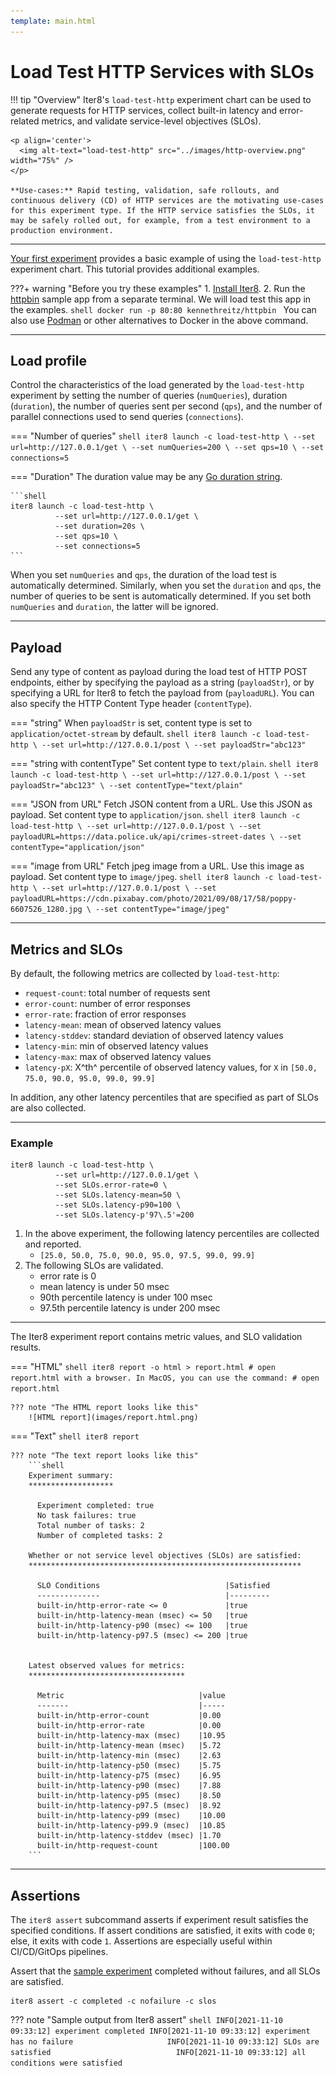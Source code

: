 ```yaml
---
template: main.html
---
```


# Load Test HTTP Services with SLOs

!!! tip "Overview"
    Iter8's `load-test-http` experiment chart can be used to generate requests for HTTP services, collect built-in latency and error-related metrics, and validate service-level objectives (SLOs).

    <p align='center'>
      <img alt-text="load-test-http" src="../images/http-overview.png" width="75%" />
    </p>

    **Use-cases:** Rapid testing, validation, safe rollouts, and continuous delivery (CD) of HTTP services are the motivating use-cases for this experiment type. If the HTTP service satisfies the SLOs, it may be safely rolled out, for example, from a test environment to a production environment.       

***

[Your first experiment](../../getting-started/your-first-experiment.md) provides a basic example of using the `load-test-http` experiment chart. This tutorial provides additional examples.

???+ warning "Before you try these examples"
    1. [Install Iter8](../../getting-started/install.md).
    2. Run the [httpbin](https://httpbin.org) sample app from a separate terminal. We will load test this app in the examples.
    ```shell
    docker run -p 80:80 kennethreitz/httpbin
    ```
    You can also use [Podman](https://podman.io) or other alternatives to Docker in the above command.

***

## Load profile
    
Control the characteristics of the load generated by the `load-test-http` experiment by setting the number of queries (`numQueries`), duration (`duration`), the number of queries sent per second (`qps`), and the number of parallel connections used to send queries  (`connections`).

=== "Number of queries"
    ```shell
    iter8 launch -c load-test-http \
              --set url=http://127.0.0.1/get \
              --set numQueries=200 \
              --set qps=10 \
              --set connections=5
    ```

=== "Duration"
    The duration value may be any [Go duration string](https://pkg.go.dev/maze.io/x/duration#ParseDuration).

    ```shell
    iter8 launch -c load-test-http \
              --set url=http://127.0.0.1/get \
              --set duration=20s \
              --set qps=10 \
              --set connections=5
    ```

When you set `numQueries` and `qps`, the duration of the load test is automatically determined. Similarly, when you set the `duration` and `qps`, the number of queries to be sent is automatically determined. If you set both `numQueries` and `duration`, the latter will be ignored.

***

## Payload
Send any type of content as payload during the load test of HTTP POST endpoints, either by specifying the payload as a string (`payloadStr`), or by specifying a URL for Iter8 to fetch the payload from (`payloadURL`). You can also specify the HTTP Content Type header (`contentType`).

=== "string"
    When `payloadStr` is set, content type is set to `application/octet-stream` by default.
    ```shell
    iter8 launch -c load-test-http \
              --set url=http://127.0.0.1/post \
              --set payloadStr="abc123"
    ```

=== "string with contentType"
    Set content type to `text/plain`.
    ```shell
    iter8 launch -c load-test-http \
              --set url=http://127.0.0.1/post \
              --set payloadStr="abc123" \
              --set contentType="text/plain"
    ```

=== "JSON from URL"
    Fetch JSON content from a URL. Use this JSON as payload. Set content type to `application/json`.
    ```shell
    iter8 launch -c load-test-http \
              --set url=http://127.0.0.1/post \
              --set payloadURL=https://data.police.uk/api/crimes-street-dates \
              --set contentType="application/json"
    ```

=== "image from URL"
    Fetch jpeg image from a URL. Use this image as payload. Set content type to `image/jpeg`.
    ```shell
    iter8 launch -c load-test-http \
              --set url=http://127.0.0.1/post \
              --set payloadURL=https://cdn.pixabay.com/photo/2021/09/08/17/58/poppy-6607526_1280.jpg \
              --set contentType="image/jpeg"
    ```

***

## Metrics and SLOs
By default, the following metrics are collected by `load-test-http`: 

- `request-count`: total number of requests sent
- `error-count`: number of error responses
- `error-rate`: fraction of error responses
- `latency-mean`: mean of observed latency values
- `latency-stddev`: standard deviation of observed latency values
- `latency-min`: min of observed latency values
- `latency-max`: max of observed latency values
- `latency-pX`: X^th^ percentile of observed latency values, for `X` in `[50.0, 75.0, 90.0, 95.0, 99.0, 99.9]`

In addition, any other latency percentiles that are specified as part of SLOs are also collected. 

***

### Example 

```shell
iter8 launch -c load-test-http \
          --set url=http://127.0.0.1/get \
          --set SLOs.error-rate=0 \
          --set SLOs.latency-mean=50 \
          --set SLOs.latency-p90=100 \
          --set SLOs.latency-p'97\.5'=200
```

1.  In the above experiment, the following latency percentiles are collected and reported.
    - `[25.0, 50.0, 75.0, 90.0, 95.0, 97.5, 99.0, 99.9]`
2.  The following SLOs are validated.
    - error rate is 0
    - mean latency is under 50 msec
    - 90th percentile latency is under 100 msec
    - 97.5th percentile latency is under 200 msec

***

The Iter8 experiment report contains metric values, and SLO validation results.

=== "HTML"
    ```shell
    iter8 report -o html > report.html
    # open report.html with a browser. In MacOS, you can use the command:
    # open report.html
    ```

    ??? note "The HTML report looks like this"
        ![HTML report](images/report.html.png)

=== "Text"
    ```shell
    iter8 report
    ```

    ??? note "The text report looks like this"
        ```shell
        Experiment summary:
        *******************

          Experiment completed: true
          No task failures: true
          Total number of tasks: 2
          Number of completed tasks: 2

        Whether or not service level objectives (SLOs) are satisfied:
        *************************************************************

          SLO Conditions                            |Satisfied
          --------------                            |---------
          built-in/http-error-rate <= 0             |true
          built-in/http-latency-mean (msec) <= 50   |true
          built-in/http-latency-p90 (msec) <= 100   |true
          built-in/http-latency-p97.5 (msec) <= 200 |true
          

        Latest observed values for metrics:
        ***********************************

          Metric                              |value
          -------                             |-----
          built-in/http-error-count           |0.00
          built-in/http-error-rate            |0.00
          built-in/http-latency-max (msec)    |10.95
          built-in/http-latency-mean (msec)   |5.72
          built-in/http-latency-min (msec)    |2.63
          built-in/http-latency-p50 (msec)    |5.75
          built-in/http-latency-p75 (msec)    |6.95
          built-in/http-latency-p90 (msec)    |7.88
          built-in/http-latency-p95 (msec)    |8.50
          built-in/http-latency-p97.5 (msec)  |8.92
          built-in/http-latency-p99 (msec)    |10.00
          built-in/http-latency-p99.9 (msec)  |10.85
          built-in/http-latency-stddev (msec) |1.70
          built-in/http-request-count         |100.00
        ```


***

## Assertions
The `iter8 assert` subcommand asserts if experiment result satisfies the specified conditions. If assert conditions are satisfied, it exits with code `0`; else, it exits with code `1`. Assertions are especially useful within CI/CD/GitOps pipelines.

Assert that the [sample experiment](#example) completed without failures, and all SLOs are satisfied.
```shell
iter8 assert -c completed -c nofailure -c slos
```

??? note "Sample output from Iter8 assert"
    ```shell
    INFO[2021-11-10 09:33:12] experiment completed
    INFO[2021-11-10 09:33:12] experiment has no failure                    
    INFO[2021-11-10 09:33:12] SLOs are satisfied                           
    INFO[2021-11-10 09:33:12] all conditions were satisfied
    ```


<!-- report -->